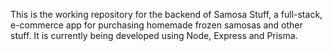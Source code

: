 This is the working repository for the backend of Samosa Stuff, a full-stack, e-commerce app for purchasing homemade frozen samosas and other stuff. It is currently being developed using Node, Express and Prisma.
